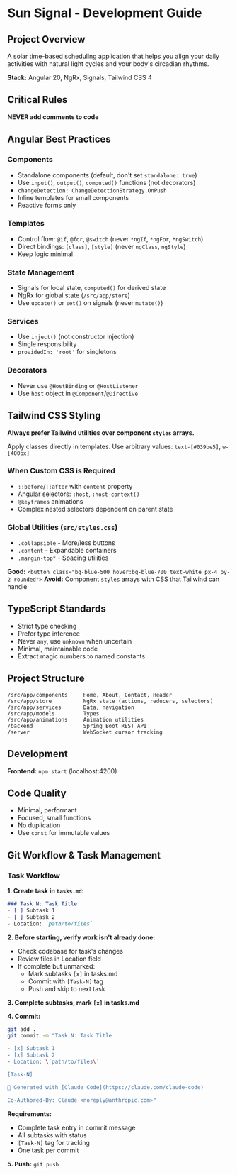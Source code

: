 # Sun Signal - Development Guide

## Project Overview

A solar time-based scheduling application that helps you align your daily activities with natural light cycles and your body's circadian rhythms.

**Stack:** Angular 20, NgRx, Signals, Tailwind CSS 4

## Critical Rules

**NEVER add comments to code**

## Angular Best Practices

### Components
- Standalone components (default, don't set `standalone: true`)
- Use `input()`, `output()`, `computed()` functions (not decorators)
- `changeDetection: ChangeDetectionStrategy.OnPush`
- Inline templates for small components
- Reactive forms only

### Templates
- Control flow: `@if`, `@for`, `@switch` (never `*ngIf`, `*ngFor`, `*ngSwitch`)
- Direct bindings: `[class]`, `[style]` (never `ngClass`, `ngStyle`)
- Keep logic minimal

### State Management
- Signals for local state, `computed()` for derived state
- NgRx for global state (`/src/app/store`)
- Use `update()` or `set()` on signals (never `mutate()`)

### Services
- Use `inject()` (not constructor injection)
- Single responsibility
- `providedIn: 'root'` for singletons

### Decorators
- Never use `@HostBinding` or `@HostListener`
- Use `host` object in `@Component`/`@Directive`

## Tailwind CSS Styling

**Always prefer Tailwind utilities over component `styles` arrays.**

Apply classes directly in templates. Use arbitrary values: `text-[#039be5]`, `w-[400px]`

### When Custom CSS is Required
- `::before`/`::after` with `content` property
- Angular selectors: `:host`, `:host-context()`
- `@keyframes` animations
- Complex nested selectors dependent on parent state

### Global Utilities (`src/styles.css`)
- `.collapsible` - More/less buttons
- `.content` - Expandable containers
- `.margin-top*` - Spacing utilities

**Good:** `<button class="bg-blue-500 hover:bg-blue-700 text-white px-4 py-2 rounded">`
**Avoid:** Component `styles` arrays with CSS that Tailwind can handle

## TypeScript Standards

- Strict type checking
- Prefer type inference
- Never `any`, use `unknown` when uncertain
- Minimal, maintainable code
- Extract magic numbers to named constants

## Project Structure

```
/src/app/components     Home, About, Contact, Header
/src/app/store          NgRx state (actions, reducers, selectors)
/src/app/services       Data, navigation
/src/app/models         Types
/src/app/animations     Animation utilities
/backend                Spring Boot REST API
/server                 WebSocket cursor tracking
```

## Development

**Frontend:** `npm start` (localhost:4200)

## Code Quality

- Minimal, performant
- Focused, small functions
- No duplication
- Use `const` for immutable values

## Git Workflow & Task Management

### Task Workflow

**1. Create task in `tasks.md`:**
```markdown
### Task N: Task Title
- [ ] Subtask 1
- [ ] Subtask 2
- Location: `path/to/files`
```

**2. Before starting, verify work isn't already done:**
- Check codebase for task's changes
- Review files in Location field
- If complete but unmarked:
  - Mark subtasks `[x]` in tasks.md
  - Commit with `[Task-N]` tag
  - Push and skip to next task

**3. Complete subtasks, mark `[x]` in tasks.md**

**4. Commit:**
```bash
git add .
git commit -m "Task N: Task Title

- [x] Subtask 1
- [x] Subtask 2
- Location: \`path/to/files\`

[Task-N]

🤖 Generated with [Claude Code](https://claude.com/claude-code)

Co-Authored-By: Claude <noreply@anthropic.com>"
```

**Requirements:**
- Complete task entry in commit message
- All subtasks with status
- `[Task-N]` tag for tracking
- One task per commit

**5. Push:** `git push`